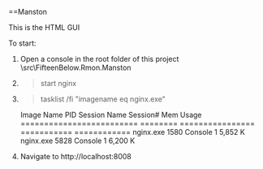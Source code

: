 ﻿==Manston

This is the HTML GUI

To start:
1. Open a console in the root folder of this project <Rmon root>\src\FifteenBelow.Rmon.Manston
2. >start nginx
3. >tasklist /fi "imagename eq nginx.exe"

	Image Name                     PID Session Name        Session#    Mem Usage
	========================= ======== ================ =========== ============
	nginx.exe                     1580 Console                    1      5,852 K
	nginx.exe                     5828 Console                    1      6,200 K

4. Navigate to http://localhost:8008